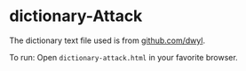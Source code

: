 # dictionary-Attack


The dictionary text file used is from [github.com/dwyl](https://github.com/dwyl/english-words/blob/master/words.txt).

To run: Open `dictionary-attack.html` in your favorite browser.
